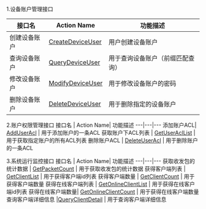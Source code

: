 
1.设备账户管理接口

接口名 | Action Name| 功能描述
---|---|---
创建设备账户 | [CreateDeviceUser](https://www.qcloud.com/document/product/568/8502) | 用户创建设备账户
查询设备账户 | [QueryDeviceUser](https://www.qcloud.com/document/product/568/8507)  | 用于查询设备账户（前缀匹配查询）
修改设备账户 | [ModifyDeviceUser](https://www.qcloud.com/document/product/568/8506) | 用于修改设备账户的密码
删除设备账户 |[ DeleteDeviceUser](https://www.qcloud.com/document/product/568/8503) | 用于删除指定的设备账户

2.账户权限管理接口
接口名 | Action Name| 功能描述
---|---|---
添加账户ACL| [AddUserAcl](https://www.qcloud.com/document/product/568/8509) | 用于添加账户的一条ACL
获取账户下ACL列表 | [GetUserAclList](https://www.qcloud.com/document/product/568/8512) | 用于获取指定账户的所有ACL列表
删除账户ACL | [DeleteUserAcl](https://www.qcloud.com/document/product/568/8510) | 用于删除账户的一条ACL

3.系统运行监控接口
接口名 | Action Name| 功能描述
---|---|---
获取收发包的统计数据 | [GetPacketCount](https://www.qcloud.com/document/product/568/8513) | 用于获取收发包的统计数据
获得客户端列表 | [GetClientList](https://www.qcloud.com/document/product/568/8515) | 用于获得客户端id列表
获得客户端数量 | [GetClientCount](https://www.qcloud.com/document/product/568/8518) | 用于获得客户端数量
获得在线客户端列表 | [GetOnlineClientList](https://www.qcloud.com/document/product/568/8520) | 用于获得在线客户端id列表
获得在线客户端数量| [GetOnlineClientCount](https://www.qcloud.com/document/product/568/8521) | 用于获得在线客户端数量
查询客户端详细信息 |[QueryClientDetail](https://www.qcloud.com/document/product/568/8522) | 用于查询客户端详细信息

